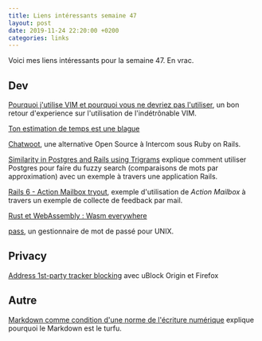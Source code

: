 ```yaml
---
title: Liens intéressants semaine 47
layout: post
date: 2019-11-24 22:20:00 +0200
categories: links
---
```


Voici mes liens intéressants pour la semaine 47. En vrac.

## Dev

[Pourquoi j'utilise VIM et pourquoi vous ne devriez pas l'utiliser](https://blog.flozz.fr/2019/11/18/pourquoi-jutilise-vim-et-pourquoi-vous-ne-devriez-pas-lutiliser/), un bon retour d'experience sur l'utilisation de l'indétrônable VIM.

[Ton estimation de temps est une blague](https://www.jesuisundev.com/ton-estimation-de-temps-est-une-blague/)

[Chatwoot](https://github.com/chatwoot/chatwoot), une alternative Open Source à Intercom sous Ruby on Rails.

[Similarity in Postgres and Rails using Trigrams](https://pganalyze.com/blog/similarity-in-postgres-and-ruby-on-rails-using-trigrams) explique comment utiliser Postgres pour faire du fuzzy search (comparaisons de mots par approximation) avec un exemple à travers une application Rails.


[Rails 6 - Action Mailbox tryout](https://blog.saeloun.com/2019/11/11/rails-6-action-mailbox-tryout), exemple d'utilisation de  _Action Mailbox_ à travers un exemple de collecte de feedback par mail.

[Rust et WebAssembly : Wasm everywhere](https://vinceops.me/rust-webassembly-wasm-everywhere/)

[pass](https://www.passwordstore.org/), un gestionnaire de mot de passé pour UNIX.

## Privacy

[Address 1st-party tracker blocking](https://github.com/uBlockOrigin/uBlock-issues/issues/780) avec uBlock Origin et Firefox

## Autre

[Markdown comme condition d'une norme de l'écriture numérique](https://www.quaternum.net/2018/10/18/markdown-comme-condition-d-une-norme-de-l-ecriture-numerique/) explique pourquoi le Markdown est le turfu.

